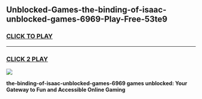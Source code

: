 
## Unblocked-Games-the-binding-of-isaac-unblocked-games-6969-Play-Free-53te9
<h3>
<a href="https://premium76.site?title=the-binding-of-isaac-unblocked-games-6969&ref=10A">CLICK TO PLAY</a></h3>
<hr>

<h3>
<a href="https://premium76.site?title=the-binding-of-isaac-unblocked-games-6969&ref=10A">CLICK 2 PLAY</a>
  
</h3>

<a href="https://premium76.site?title=the-binding-of-isaac-unblocked-games-6969&ref=10A"><img src="https://clearcache.store/games.png"></a>


**the-binding-of-isaac-unblocked-games-6969 games unblocked: Your Gateway to Fun and Accessible Online Gaming**
